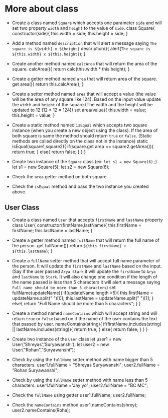 # More about class

- Create a class named `Square` which accepts one parameter `side` and will set two property `width` and `height` to the value of `side`.
class Square{
    constructor(side){
        this.width = side;
        this.height = side;
    }

- Add a method named `description` that will alert a message saying `The square is ${width} x ${height}`
description(){
    alert(`The square is ${this.width} x ${this.height}`);
}

- Create another method named `calcArea` that will return the area of the square.
calcArea(){
    return calc(this.width * this.height);
}
- Create a getter method named `area` that will return area of the square.
get area(){
    return this.calcArea();
}
- Create a setter method named `area` that will accept a value (the value will be the area of any square like 124). Based on the input value update the `width` and `height` of the square.(The width and the height will be updated to 12 (12 \* 12 = 124))
set area(value){
    this.width = value;
    this.height = value;
}
- Create a static method named `isEqual` which accepts two square instance (when you create a new object using the class). If the area of both square is same the method should return `true` or `false`. (Static methods are called directly on the class not in the instance)
static isEqual(square1,square2){
    if(square.get area == square2.getArea()){
        return true;
    }
    else{
        return false;
    }
}
}
- Create two instance of the `Square` class (ex: `let s1 = new Square(6);`)
let s1 = new Square(5);
let s2 = new Square(6);
- Check the `area` getter method on both square.

- Check the `isEqual` method and pass the two instance you created above.

## User Class

- Create a class named `User` that accepts `firstName` and `lastName` property
class User{
    constructor(firstName,lastName){
        this.firstName = firstName;
        this.lastName = lastName;
    }

- Create a getter method named `fullName` that will return the full name of the person.
get fullName(){
    return `${this.firstName} + ${this.lastName}`;
}
- Create a `fullName` setter method that will accept full name parameter of the person. It will update the `firstName` and `lastName` based on the input. (Say if the user passed `Arya Stark` it will update the `firstName` to `Arya` and `lastName` to `Stark`. It will also change one condition if the length of the name passed is less than 5 characters it will alert a message saying `Full name should be more than 5 characters`)
set fullName(updateName){
    if(updateName.length >5){
        this.firstName = updateName.split(" ")[0];
        this.lastName = updateName.split(" ")[1];
    }
    else{
        return "Full Name should be more than 5 characters";
    }
}

- Create a method named `nameContains` which will accept string and will return `true` or `false` based on if the name of the user contains the text that passed by user.
nameContains(string){
    if(firstName.includes(string) || lastName.includes(string)){
        return true;
    }
    else{
        return false;
    }
}
}
- Create two instance of the `User` class
let user1 = new User('Shreyas','Suryawanshi');
let user2 = new User("Rohan","Suryawanshi");

- Check by using the `fullName` setter method with name bigger than 5 characters.
user1.fullName = "Shreyas Suryawanshi";
user2.fullName = "Rohan Suryawanshi";

- Check by using the `fullName` setter method with name less than 5 characters.
user1.fullName ="Jay yo";
user2.fullName = "BC MC";

- Check the `fullName` using getter
user1.fullName;
user2.fullName;

- Check the `nameContains` method
user1.nameContains(shrey);
user2.nameContains(Roha);